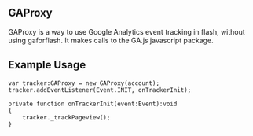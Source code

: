 ## GAProxy

GAProxy is a way to use Google Analytics event tracking in flash, without using gaforflash. It makes calls to the GA.js javascript package. 

## Example Usage    
    
    
    var tracker:GAProxy = new GAProxy(account);
    tracker.addEventListener(Event.INIT, onTrackerInit);
    
    private function onTrackerInit(event:Event):void
    {
        tracker._trackPageview();
    }
    
